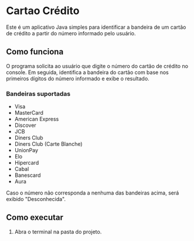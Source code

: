 # Cartao Crédito

Este é um aplicativo Java simples para identificar a bandeira de um cartão de crédito a partir do número informado pelo usuário.

## Como funciona

O programa solicita ao usuário que digite o número do cartão de crédito no console. Em seguida, identifica a bandeira do cartão com base nos primeiros dígitos do número informado e exibe o resultado.

### Bandeiras suportadas

- Visa
- MasterCard
- American Express
- Discover
- JCB
- Diners Club
- Diners Club (Carte Blanche)
- UnionPay
- Elo
- Hipercard
- Cabal
- Banescard
- Aura

Caso o número não corresponda a nenhuma das bandeiras acima, será exibido "Desconhecida".

## Como executar

1. Abra o terminal na pasta do projeto.
